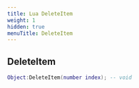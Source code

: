 ```yaml
---
title: Lua DeleteItem
weight: 1
hidden: true
menuTitle: DeleteItem
---
```

## DeleteItem
```lua
Object:DeleteItem(number index); -- void
```